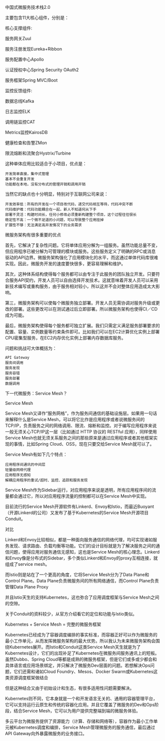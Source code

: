 中国式微服务技术栈2.0

主要包含11大核心组件，分别是：

核心支撑组件:

服务网关Zuul

服务注册发现Eureka+Ribbon

服务配置中心Apollo

认证授权中心Spring Security OAuth2

服务框架Spring MVC/Boot

监控反馈组件:

数据总线Kafka

日志监控ELK

调用链监控CAT

Metrics监控KairosDB

健康检查和告警ZMon

限流熔断和流聚合Hystrix/Turbine





这种单体应用比较适合于小项目，优点是：

    开发简单直接，集中式管理
    基本不会重复开发
    功能都在本地，没有分布式的管理开销和调用开销

当然它的缺点也十分明显，特别对于互联网公司来说：

    开发效率低：所有的开发在一个项目改代码，递交代码相互等待，代码冲突不断
    代码维护难：代码功能耦合在一起，新人不知道何从下手
    部署不灵活：构建时间长，任何小修改必须重新构建整个项目，这个过程往往很长
    稳定性不高：一个微不足道的小问题，可以导致整个应用挂掉
    扩展性不够：无法满足高并发情况下的业务需求

微服务架构有很多重要的优点

首先，它解决了复杂性问题。它将单体应用分解为一组服务。虽然功能总量不变，但应用程序已被分解为可管理的模块或服务。这些服务定义了明确的RPC或消息驱动的API边界。微服务架构强化了应用模块化的水平，而这通过单体代码库很难实现。因此，微服务开发的速度要快很多，更容易理解和维护。

其次，这种体系结构使得每个服务都可以由专注于此服务的团队独立开发。只要符合服务API契约，开发人员可以自由选择开发技术。这就意味着开发人员可以采用新技术编写或重构服务，由于服务相对较小，所以这并不会对整体应用造成太大影响。

第三，微服务架构可以使每个微服务独立部署。开发人员无需协调对服务升级或更改的部署。这些更改可以在测试通过后立即部署。所以微服务架构也使得CI／CD成为可能。

最后，微服务架构使得每个服务都可独立扩展。我们只需定义满足服务部署要求的配置、容量、实例数量等约束条件即可。比如我们可以在EC2计算优化实例上部署CPU密集型服务，在EC2内存优化实例上部署内存数据库服务。

问题和挑战可大体概括为：

    API Gateway
    服务间调用
    服务发现
    服务容错
    服务部署
    数据调用


下一代微服务：Service Mesh？

Service Mesh

Service Mesh又译作“服务网格”，作为服务间通信的基础设施层。如果用一句话来解释什么是Service Mesh，可以将它比作是应用程序或者说微服务间的TCP/IP，负责服务之间的网络调用、限流、熔断和监控。对于编写应用程序来说一般无须关心TCP/IP这一层（比如通过 HTTP 协议的 RESTful 应用），同样使用Service Mesh也就无须关系服务之间的那些原来是通过应用程序或者其他框架实现的事情，比如Spring Cloud、OSS，现在只要交给Service Mesh就可以了。

Service Mesh有如下几个特点：

    应用程序间通讯的中间层
    轻量级网络代理
    应用程序无感知
    解耦应用程序的重试/超时、监控、追踪和服务发现


Service Mesh作为Sidebar运行，对应用程序来说是透明，所有应用程序间的流量都会通过它，所以对应用程序流量的控制都可以在Service Mesh中实现。

目前流行的Service Mesh开源软件有Linkerd、Envoy和Istio，而最近Buoyant（开源Linkerd的公司）又发布了基于Kubernetes的Service Mesh开源项目Conduit。

对比

Linkerd和Envoy比较相似，都是一种面向服务通信的网络代理，均可实现诸如服务发现、请求路由、负载均衡等功能。它们的设计目标就是为了解决服务之间的通信问题，使得应用对服务通信无感知，这也是Service Mesh的核心理念。Linkerd和Envoy像是分布式的Sidebar，多个类似Linkerd和Envoy的proxy互相连接，就组成了service mesh。

而Istio则是站在了一个更高的角度，它将Service Mesh分为了Data Plane和Control Plane。Data Plane负责微服务间的所有网络通信，而Control Plane负责管理Data Plane Proxy

并且Istio天生的支持Kubernetes，这也弥合了应用调度框架与Service Mesh之间的空隙。

关于Conduit的资料较少，从官方介绍看它的定位和功能与Istio类似。

Kubernetes + Service Mesh = 完整的微服务框架

Kubernetes已经成为了容器调度编排的事实标准，而容器正好可以作为微服务的最小工作单元，从而发挥微服务架构的最大优势。所以我认为未来微服务架构会围绕Kubernetes展开。而Istio和Conduit这类Service Mesh天生就是为了Kubernetes设计，它们的出现补足了Kubernetes在微服务间服务通讯上的短板。虽然Dubbo、Spring Cloud等都是成熟的微服务框架，但是它们或多或少都会和具体语言或应用场景绑定，并只解决了微服务Dev层面的问题。若想解决Ops问题，它们还需和诸如Cloud Foundry、Mesos、Docker Swarm或Kubernetes这类资源调度框架做结合

但是这种结合又由于初始设计和生态，有很多适用性问题需要解决。

Kubernetes则不同，它本身就是一个和开发语言无关的、通用的容器管理平台，它可以支持运行云原生和传统的容器化应用。并且它覆盖了微服务的Dev和Ops阶段，结合Service Mesh，它可以为用户提供完整端到端的微服务体验。

多云平台为微服务提供了资源能力（计算、存储和网络等），容器作为最小工作单元被Kubernetes调度和编排，Service Mesh管理微服务的服务通信，最后通过API Gateway向外暴露微服务的业务接口。
